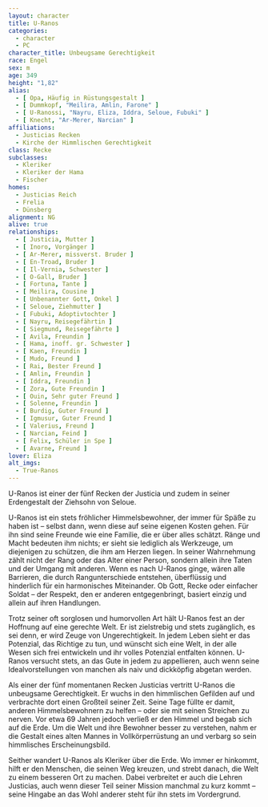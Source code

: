 ```yaml
---
layout: character
title: U-Ranos
categories:
  - character
  - PC
character_title: Unbeugsame Gerechtigkeit
race: Engel
sex: m
age: 349
height: "1,82"
alias:
  - [ Opa, Häufig in Rüstungsgestalt ]
  - [ Dummkopf, "Meilira, Amlin, Farone" ]
  - [ U-Ranossi, "Nayru, Eliza, Iddra, Seloue, Fubuki" ]
  - [ Knecht, "Ar-Merer, Narcian" ]
affiliations:
  - Justicias Recken
  - Kirche der Himmlischen Gerechtigkeit
class: Recke
subclasses:
  - Kleriker
  - Kleriker der Hama
  - Fischer
homes:
  - Justicias Reich
  - Frelia
  - Dünsberg
alignment: NG
alive: true
relationships:
  - [ Justicia, Mutter ]
  - [ Inoro, Vorgänger ]
  - [ Ar-Merer, missverst. Bruder ]
  - [ En-Troad, Bruder ]
  - [ Il-Vernia, Schwester ]
  - [ O-Gall, Bruder ]
  - [ Fortuna, Tante ]
  - [ Meilira, Cousine ]
  - [ Unbenannter Gott, Onkel ]
  - [ Seloue, Ziehmutter ]
  - [ Fubuki, Adoptivtochter ]
  - [ Nayru, Reisegefährtin ]
  - [ Siegmund, Reisegefährte ]
  - [ Avila, Freundin ]
  - [ Hama, inoff. gr. Schwester ]
  - [ Kaen, Freundin ]
  - [ Mudo, Freund ]
  - [ Rai, Bester Freund ]
  - [ Amlin, Freundin ]
  - [ Iddra, Freundin ]
  - [ Zora, Gute Freundin ]
  - [ Ouin, Sehr guter Freund ]
  - [ Solenne, Freundin ]
  - [ Burdig, Guter Freund ]
  - [ Igmusur, Guter Freund ]
  - [ Valerius, Freund ]
  - [ Narcian, Feind ]
  - [ Felix, Schüler in Spe ]
  - [ Avarne, Freund ]
lover: Eliza
alt_imgs:
  - True-Ranos
---
```


U-Ranos ist einer der fünf Recken der Justicia und zudem in seiner Erdengestalt der Ziehsohn von Seloue.

U-Ranos ist ein stets fröhlicher Himmelsbewohner, der immer für Späße zu haben ist – selbst dann, wenn diese auf seine
eigenen Kosten gehen. Für ihn sind seine Freunde wie eine Familie, die er über alles schätzt. Ränge und Macht bedeuten
ihm nichts; er sieht sie lediglich als Werkzeuge, um diejenigen zu schützen, die ihm am Herzen liegen. In seiner
Wahrnehmung zählt nicht der Rang oder das Alter einer Person, sondern allein ihre Taten und der Umgang mit anderen. Wenn
es nach U-Ranos ginge, wären alle Barrieren, die durch Rangunterschiede entstehen, überflüssig und hinderlich für ein
harmonisches Miteinander. Ob Gott, Recke oder einfacher Soldat – der Respekt, den er anderen entgegenbringt, basiert
einzig und allein auf ihren Handlungen.

Trotz seiner oft sorglosen und humorvollen Art hält U-Ranos fest an der Hoffnung auf eine gerechte Welt. Er ist
zielstrebig und stets zugänglich, es sei denn, er wird Zeuge von Ungerechtigkeit. In jedem Leben sieht er das Potenzial,
das Richtige zu tun, und wünscht sich eine Welt, in der alle Wesen sich frei entwickeln und ihr volles Potenzial
entfalten können. U-Ranos versucht stets, an das Gute in jedem zu appellieren, auch wenn seine Idealvorstellungen von
manchen als naiv und dickköpfig abgetan werden.

Als einer der fünf momentanen Recken Justicias vertritt U-Ranos die unbeugsame Gerechtigkeit. Er wuchs in den
himmlischen Gefilden auf und verbrachte dort einen Großteil seiner Zeit. Seine Tage füllte er damit, anderen
Himmelsbewohnern zu helfen – oder sie mit seinen Streichen zu nerven. Vor etwa 69 Jahren jedoch verließ er den Himmel
und begab sich auf die Erde. Um die Welt und ihre Bewohner besser zu verstehen, nahm er die Gestalt eines alten Mannes
in Vollkörperrüstung an und verbarg so sein himmlisches Erscheinungsbild.

Seither wandert U-Ranos als Kleriker über die Erde. Wo immer er hinkommt, hilft er den Menschen, die seinen Weg kreuzen,
und strebt danach, die Welt zu einem besseren Ort zu machen. Dabei verbreitet er auch die Lehren Justicias, auch wenn
dieser Teil seiner Mission manchmal zu kurz kommt – seine Hingabe an das Wohl anderer steht für ihn stets im
Vordergrund.